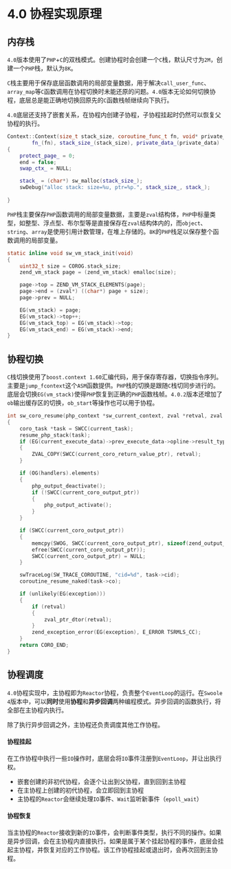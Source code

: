 # 4.0 协程实现原理

内存栈
----
`4.0`版本使用了`PHP`+`C`的双栈模式。创建协程时会创建一个`C`栈，默认尺寸为`2M`，创建一个`PHP`栈，默认为`8K`。

`C`栈主要用于保存底层函数调用的局部变量数据，用于解决`call_user_func`、`array_map`等`C`函数调用在协程切换时未能还原的问题。`4.0`版本无论如何切换协程，底层总是能正确地切换回原先的`C`函数栈帧继续向下执行。

`4.0`底层还支持了嵌套关系，在协程内创建子协程，子协程挂起时仍然可以恢复父协程的执行。

```cpp
Context::Context(size_t stack_size, coroutine_func_t fn, void* private_data) :
        fn_(fn), stack_size_(stack_size), private_data_(private_data)
{
    protect_page_ = 0;
    end = false;
    swap_ctx_ = NULL;

    stack_ = (char*) sw_malloc(stack_size_);
    swDebug("alloc stack: size=%u, ptr=%p.", stack_size_, stack_);
	
}
```

`PHP`栈主要保存`PHP`函数调用的局部变量数据，主要是`zval`结构体，`PHP`中标量类型，如整型、浮点型、布尔型等是直接保存在`zval`结构体内的，而`object`、`string`、`array`是使用引用计数管理，在堆上存储的。`8K`的`PHP`栈足以保存整个函数调用的局部变量。

```c
static inline void sw_vm_stack_init(void)
{
    uint32_t size = COROG.stack_size;
    zend_vm_stack page = (zend_vm_stack) emalloc(size);

    page->top = ZEND_VM_STACK_ELEMENTS(page);
    page->end = (zval*) ((char*) page + size);
    page->prev = NULL;

    EG(vm_stack) = page;
    EG(vm_stack)->top++;
    EG(vm_stack_top) = EG(vm_stack)->top;
    EG(vm_stack_end) = EG(vm_stack)->end;
}
```

协程切换
----
`C`栈切换使用了`boost.context 1.60`汇编代码，用于保存寄存器，切换指令序列。主要是`jump_fcontext`这个`ASM`函数提供。`PHP`栈的切换是跟随`C`栈切同步进行的。底层会切换`EG(vm_stack)`使得`PHP`恢复到正确的`PHP`函数栈帧。`4.0.2`版本还增加了`ob`输出缓存区的切换，`ob_start`等操作也可以用于协程。

```c
int sw_coro_resume(php_context *sw_current_context, zval *retval, zval *coro_retval)
{
    coro_task *task = SWCC(current_task);
    resume_php_stack(task);
    if (EG(current_execute_data)->prev_execute_data->opline->result_type != IS_UNUSED && retval)
    {
        ZVAL_COPY(SWCC(current_coro_return_value_ptr), retval);
    }

    if (OG(handlers).elements)
    {
        php_output_deactivate();
        if (!SWCC(current_coro_output_ptr))
        {
            php_output_activate();
        }
    }

    if (SWCC(current_coro_output_ptr))
    {
        memcpy(SWOG, SWCC(current_coro_output_ptr), sizeof(zend_output_globals));
        efree(SWCC(current_coro_output_ptr));
        SWCC(current_coro_output_ptr) = NULL;
    }

    swTraceLog(SW_TRACE_COROUTINE, "cid=%d", task->cid);
    coroutine_resume_naked(task->co);

    if (unlikely(EG(exception)))
    {
        if (retval)
        {
            zval_ptr_dtor(retval);
        }
        zend_exception_error(EG(exception), E_ERROR TSRMLS_CC);
    }
    return CORO_END;
}

```

协程调度
----
`4.0`协程实现中，主协程即为`Reactor`协程，负责整个`EventLoop`的运行。在`Swoole 4`版本中，可以**同时**使用**协程**和**异步回调**两种编程模式。异步回调的函数执行，将全部在主协程内执行。

除了执行异步回调之外，主协程还负责调度其他工作协程。

#### 协程挂起
在工作协程中执行一些`IO`操作时，底层会将`IO`事件注册到`EventLoop`，并让出执行权。

* 嵌套创建的非初代协程，会逐个让出到父协程，直到回到主协程
* 在主协程上创建的初代协程，会立即回到主协程
* 主协程的`Reactor`会继续处理`IO`事件、`Wait`监听新事件（`epoll_wait`）

#### 协程恢复
当主协程的`Reactor`接收到新的`IO`事件，会判断事件类型，执行不同的操作。如果是异步回调，会在主协程内直接执行。如果是属于某个挂起协程的事件，底层会挂起主协程，并恢复对应的工作协程。该工作协程挂起或退出时，会再次回到主协程。

